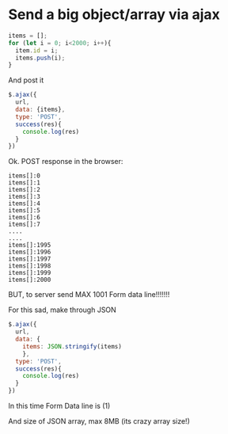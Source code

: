 # Send a big object/array via ajax
```javascript
items = [];
for (let i = 0; i<2000; i++){
  item.id = i;
  items.push(i);
}
```

And post it
```javascript
$.ajax({
  url,
  data: {items},
  type: 'POST',
  success(res){
    console.log(res)
  }
})
```

Ok. POST response in the browser:
```
items[]:0
items[]:1
items[]:2
items[]:3
items[]:4
items[]:5
items[]:6
items[]:7
....
....
items[]:1995
items[]:1996
items[]:1997
items[]:1998
items[]:1999
items[]:2000
```
BUT, to server send MAX 1001 Form data line!!!!!!!

For this sad, make through JSON
```javascript
$.ajax({
  url,
  data: {
    items: JSON.stringify(items)
    },
  type: 'POST',
  success(res){
    console.log(res)
  }
})
```

In this time Form Data line is (1)

And size of JSON array, max 8MB (its crazy array size!)
